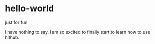# hello-world
just for fun

I have nothing to say. I am so excited to finally start to learn how to use hithub.
